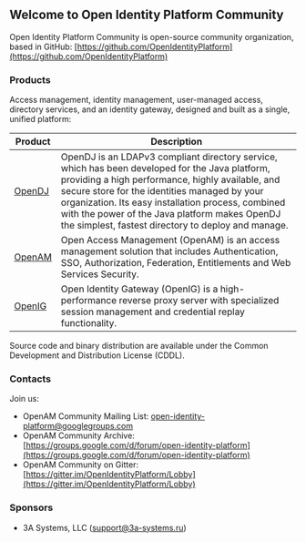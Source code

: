 ## Welcome to Open Identity Platform Community
Open Identity Platform Community is open-source community organization, based in GitHub: [https://github.com/OpenIdentityPlatform](https://github.com/OpenIdentityPlatform)

### Products
Access management, identity management, user-managed access, directory services, and an identity gateway, designed and built as a single, unified platform:

Product | Description 
--------|-------------
[OpenDJ](https://github.com/OpenIdentityPlatform/OpenDJ/blob/master/README.md) | OpenDJ is an LDAPv3 compliant directory service, which has been developed for the Java platform, providing a high performance, highly available, and secure store for the identities managed by your organization. Its easy installation process, combined with the power of the Java platform makes OpenDJ the simplest, fastest directory to deploy and manage.
[OpenAM](https://github.com/OpenIdentityPlatform/OpenAM/blob/master/README.md) | Open Access Management (OpenAM) is an access management solution that includes Authentication, SSO, Authorization, Federation, Entitlements and Web Services Security.
[OpenIG](https://github.com/OpenIdentityPlatform/OpenIG/blob/master/README.md) | Open Identity Gateway (OpenIG) is a high-performance reverse proxy server with specialized session management and credential replay functionality.

Source code and binary distribution are available under the Common Development and Distribution License (CDDL).

### Contacts
Join us:
* OpenAM Community Mailing List: [open-identity-platform@googlegroups.com](mailto:open-identity-platform@googlegroups.com)
* OpenAM Community Archive: [https://groups.google.com/d/forum/open-identity-platform](https://groups.google.com/d/forum/open-identity-platform)
* OpenAM Community on Gitter: [https://gitter.im/OpenIdentityPlatform/Lobby](https://gitter.im/OpenIdentityPlatform/Lobby)

### Sponsors
* 3A Systems, LLC ([support@3a-systems.ru](mailto:support@openam.org.ru))
